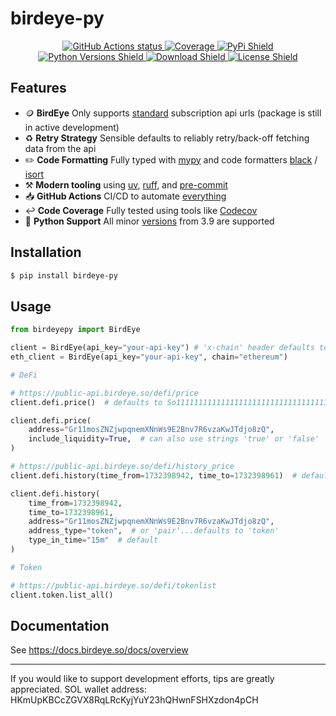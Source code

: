 # birdeye-py
<p align="center">
    <a href="https://github.com/nickatnight/birdeye-py/actions">
        <img alt="GitHub Actions status" src="https://github.com/nickatnight/birdeye-py/actions/workflows/main.yml/badge.svg">
    </a>
    <a href="https://codecov.io/gh/nickatnight/birdeye-py">
        <img alt="Coverage" src="https://codecov.io/gh/nickatnight/birdeye-py/branch/main/graph/badge.svg?token=QKVhAbDk1g"/>
    </a>
    <a href="https://pypi.org/project/birdeye-py/">
        <img alt="PyPi Shield" src="https://img.shields.io/pypi/v/birdeye-py">
    </a>
    <a href="https://www.python.org/downloads/">
        <img alt="Python Versions Shield" src="https://img.shields.io/badge/Python-3.9+-blue?logo=python&logoColor=white">
    </a>
    <!-- <a href="https://birdeye-py.readthedocs.io/en/stable/"><img alt="Read The Docs Badge" src="https://img.shields.io/readthedocs/birdeye-py"></a> -->
    <a href="https://pypistats.org/packages/birdeye-py">
        <img alt="Download Shield" src="https://img.shields.io/pypi/dm/birdeye-py">
    </a>
    <a href="https://github.com/nickatnight/birdeye-py/blob/main/LICENSE">
        <img alt="License Shield" src="https://img.shields.io/github/license/nickatnight/birdeye-py">
    </a>
</p>

## Features
- 🪙 **BirdEye** Only supports [standard](https://docs.birdeye.so/docs/data-accessibility-by-packages#1-standard-package) subscription api urls (package is still in active development)
- ♻️ **Retry Strategy** Sensible defaults to reliably retry/back-off fetching data from the api
- ✏️ **Code Formatting** Fully typed with [mypy](https://mypy-lang.org/) and code formatters [black](https://github.com/psf/black) / [isort](https://pycqa.github.io/isort/)
- ⚒️ **Modern tooling** using [uv](https://docs.astral.sh/uv/), [ruff](https://docs.astral.sh/ruff/), and [pre-commit](https://pre-commit.com/)
- 📥 **GitHub Actions** CI/CD to automate [everything](.github/workflows/main.yml)
- ↩️ **Code Coverage** Fully tested using tools like [Codecov](https://about.codecov.io/)
- 🐍 **Python Support** All minor [versions](https://www.python.org/downloads/) from 3.9 are supported

## Installation
```sh
$ pip install birdeye-py
```

## Usage
```python
from birdeyepy import BirdEye

client = BirdEye(api_key="your-api-key") # 'x-chain' header defaults to solana
eth_client = BirdEye(api_key="your-api-key", chain="ethereum")

# DeFi

# https://public-api.birdeye.so/defi/price
client.defi.price()  # defaults to So11111111111111111111111111111111111111112

client.defi.price(
    address="Gr11mosZNZjwpqnemXNnWs9E2Bnv7R6vzaKwJTdjo8zQ",
    include_liquidity=True,  # can also use strings 'true' or 'false'
)

# https://public-api.birdeye.so/defi/history_price
client.defi.history(time_from=1732398942, time_to=1732398961)  # defaults to So11111111111111111111111111111111111111112

client.defi.history(
    time_from=1732398942,
    time_to=1732398961,
    address="Gr11mosZNZjwpqnemXNnWs9E2Bnv7R6vzaKwJTdjo8zQ",
    address_type="token",  # or 'pair'...defaults to 'token'
    type_in_time="15m"  # default
)

# Token

# https://public-api.birdeye.so/defi/tokenlist
client.token.list_all()
```

## Documentation
See https://docs.birdeye.so/docs/overview

---

If you would like to support development efforts, tips are greatly appreciated. SOL wallet address: HKmUpKBCcZGVX8RqLRcKyjYuY23hQHwnFSHXzdon4pCH
